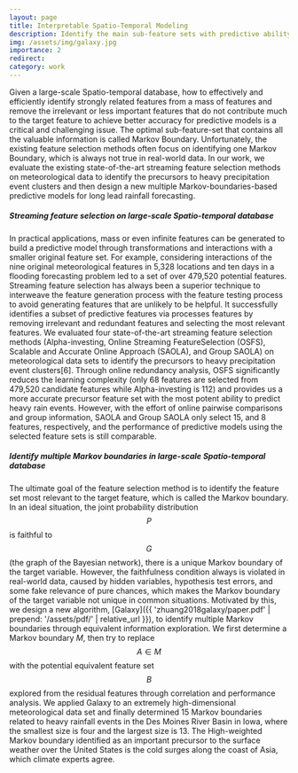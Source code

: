 ```yaml
---
layout: page
title: Interpretable Spatio-Temporal Modeling
description: Identify the main sub-feature sets with predictive ability and interpretability from the original spatio-temporal space via causal analysis.
img: /assets/img/galaxy.jpg
importance: 2
redirect: 
category: work
---
```

Given a large-scale Spatio-temporal database, how to effectively and efficiently identify strongly related features from a mass of features and remove the irrelevant or less important features that do not contribute much to the target feature to achieve better accuracy for predictive models is a critical and challenging issue. The optimal sub-feature-set that contains all the valuable information is called Markov Boundary. Unfortunately, the existing feature selection methods often focus on identifying one Markov Boundary, which is always not true in real-world data. In our work, we evaluate the existing state-of-the-art streaming feature selection methods on meteorological data to identify the precursors to heavy precipitation event clusters and then design a new multiple Markov-boundaries-based predictive models for long lead rainfall forecasting.

##### **Streaming feature selection on large-scale Spatio-temporal database**
In practical applications, mass or even infinite features can be generated to build a predictive model through transformations and interactions with a smaller original feature set. For example, considering interactions of the nine original meteorological features in 5,328 locations and ten days in a flooding forecasting problem led to a set of over 479,520 potential features. Streaming feature selection has always been a superior technique to interweave the feature generation process with the feature testing process to avoid generating features that are unlikely to be helpful. It successfully identifies a subset of predictive features via processes features by removing irrelevant and redundant features and selecting the most relevant features. We evaluated four state-of-the-art streaming feature selection methods (Alpha-investing, Online Streaming FeatureSelection (OSFS), Scalable and Accurate Online Approach (SAOLA), and Group SAOLA) on meteorological data sets to identify the precursors to heavy precipitation event clusters[6]. Through online redundancy analysis, OSFS significantly reduces the learning complexity (only 68 features are selected from 479,520 candidate features while Alpha-investing is 112) and provides us a more accurate precursor feature set with the most potent ability to predict heavy rain events. However, with the effort of online pairwise comparisons and group information, SAOLA and Group SAOLA only select 15, and 8 features, respectively, and the performance of predictive models using the selected feature sets is still comparable.

##### **Identify multiple Markov boundaries in large-scale Spatio-temporal database**
The ultimate goal of the feature selection method is to identify the feature set most relevant to the target feature, which is called the Markov boundary. In an ideal situation, the joint probability distribution $$P$$ is faithful to $$G$$(the graph of the Bayesian network), there is a unique Markov boundary of the target variable. However, the faithfulness condition always is violated in real-world data, caused by hidden variables, hypothesis test errors, and some fake relevance of pure chances, which makes the Markov boundary of the target variable not unique in common situations. Motivated by this, we design a new algorithm, [Galaxy]({{ 'zhuang2018galaxy/paper.pdf' | prepend: '/assets/pdf/' | relative_url }}), to identify multiple Markov boundaries through equivalent information exploration.   We first determine a Markov boundary $M$, then try to replace $$A\in M$$ with the potential equivalent feature set $$B$$ explored from the residual features through correlation and performance analysis. We applied Galaxy to an extremely high-dimensional meteorological data set and finally determined 15 Markov boundaries related to heavy rainfall events in the Des Moines River Basin in Iowa, where the smallest size is four and the largest size is 13.  The High-weighted Markov boundary identified as an important precursor to the surface weather over the United  States is the cold surges along the coast of Asia,  which climate experts agree.